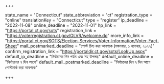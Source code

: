 +++

state_name = "Connecticut"
state_abbreviation = "ct"
registration_type = "online"
translationKey = "Connecticut"
type = "register"
ip_deadline = "2022-11-08"
online_deadline = "2022-11-01"
hp_link = "https://portal.ct.gov/sots"
registration_link = "https://voterregistration.ct.gov/OLVR/welcome.do"
more_info_link = "https://portal.ct.gov/SOTS/Election-Services/Voter-Information/Voter-Fact-Sheet"
mail_postmarked_deadline = "পোস্ট চিহ্ন করা আবশ্যক (মঙ্গলবার, ১ নভেম্বর, ২০২২)"
confirm_registration_link = "https://portaldir.ct.gov/sots/LookUp.aspx"
default_ip_deadline = "নির্বাচনের দিন পর্যন্ত এবং সহ উপলব্ধ"
default_online_deadline = "নির্বাচনের ৭ দিন আগে"
default_mail_postmarked_deadline = "নির্বাচনের দিন ৭ দিন আগে পোস্টমার্ক করা আবশ্যক"

+++